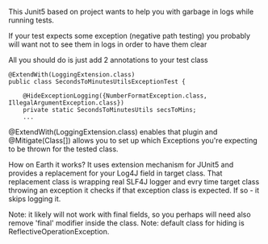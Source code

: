 This Junit5 based on project wants to help you with garbage in logs while running tests.

If your test expects some exception (negative path testing) you probably will want not to see them 
in logs in order to have them clear

All you should do is just add 2 annotations to your test class

~~~
@ExtendWith(LoggingExtension.class)
public class SecondsToMinutesUtilsExceptionTest {

    @HideExceptionLogging({NumberFormatException.class, IllegalArgumentException.class})
    private static SecondsToMinutesUtils secsToMins;
    ...
~~~

@ExtendWith(LoggingExtension.class) enables that plugin and
@Mitigate(Class[]) allows you to set up which Exceptions you're expecting to be thrown
for the tested class.


How on Earth it works?
It uses extension mechanism for JUnit5 and provides a replacement for your Log4J field in target class.
That replacement class is wrapping real SLF4J logger and evry time target class throwing an exception it checks 
if that exception class is expected. If so - it skips logging it.

Note: it likely will not work with final fields, so you perhaps will need also remove 'final' modifier inside the class.
Note: default class for hiding is ReflectiveOperationException.
